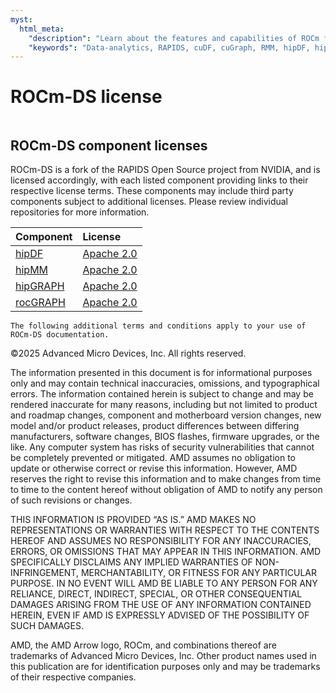 ```yaml
---
myst:
  html_meta:
    "description": "Learn about the features and capabilities of ROCm for Data Science (ROCm-DS)"
    "keywords": "Data-analytics, RAPIDS, cuDF, cuGraph, RMM, hipDF, hipGraph, hipMM, Pandas, NetworkX, High-Performance Computing, GPU Acceleration, GPU Computing, Parallel Computing, Scalable Data Science, Python"
---
```


# ROCm-DS license

```{include} ../../LICENSE
```

## ROCm-DS component licenses

ROCm-DS is a fork of the RAPIDS Open Source project from NVIDIA, and is licensed
accordingly, with each listed component providing links to their respective license
terms. These components may include third party components subject to additional
licenses. Please review individual repositories for more information.

<!-- spellcheck-disable -->
| Component | License |
|:---------------------|:-------------------------|
| [hipDF](https://github.com/ROCm-DS/hipDF) | [Apache 2.0](https://github.com/ROCm-DS/hipDF/blob/release/1.0.x/LICENSE) |
| [hipMM](https://github.com/ROCm-DS/hipMM/) | [Apache 2.0](https://github.com/ROCm-DS/hipMM/blob/develop/LICENSE) |
| [hipGRAPH](https://github.com/ROCm-DS/hipGRAPH) | [Apache 2.0](https://github.com/ROCm-DS/hipGRAPH/blob/release/1.0.x/LICENSE) |
| [rocGRAPH](https://github.com/ROCm-DS/rocGRAPH) | [Apache 2.0](https://github.com/ROCm-DS/rocGRAPH/blob/release/1.0.x/LICENSE) |

```{note}
The following additional terms and conditions apply to your use of ROCm-DS documentation.
```

©2025 Advanced Micro Devices, Inc. All rights reserved.

The information presented in this document is for informational purposes only
and may contain technical inaccuracies, omissions, and typographical errors. The
information contained herein is subject to change and may be rendered inaccurate
for many reasons, including but not limited to product and roadmap changes,
component and motherboard version changes, new model and/or product releases,
product differences between differing manufacturers, software changes, BIOS
flashes, firmware upgrades, or the like. Any computer system has risks of
security vulnerabilities that cannot be completely prevented or mitigated. AMD
assumes no obligation to update or otherwise correct or revise this information.
However, AMD reserves the right to revise this information and to make changes
from time to time to the content hereof without obligation of AMD to notify any
person of such revisions or changes.

THIS INFORMATION IS PROVIDED “AS IS.” AMD MAKES NO REPRESENTATIONS OR WARRANTIES
WITH RESPECT TO THE CONTENTS HEREOF AND ASSUMES NO RESPONSIBILITY FOR ANY
INACCURACIES, ERRORS, OR OMISSIONS THAT MAY APPEAR IN THIS INFORMATION. AMD
SPECIFICALLY DISCLAIMS ANY IMPLIED WARRANTIES OF NON-INFRINGEMENT,
MERCHANTABILITY, OR FITNESS FOR ANY PARTICULAR PURPOSE. IN NO EVENT WILL AMD BE
LIABLE TO ANY PERSON FOR ANY RELIANCE, DIRECT, INDIRECT, SPECIAL, OR OTHER
CONSEQUENTIAL DAMAGES ARISING FROM THE USE OF ANY INFORMATION CONTAINED HEREIN,
EVEN IF AMD IS EXPRESSLY ADVISED OF THE POSSIBILITY OF SUCH DAMAGES.

AMD, the AMD Arrow logo, ROCm, and combinations thereof are trademarks of
Advanced Micro Devices, Inc. Other product names used in this publication are
for identification purposes only and may be trademarks of their respective
companies.
